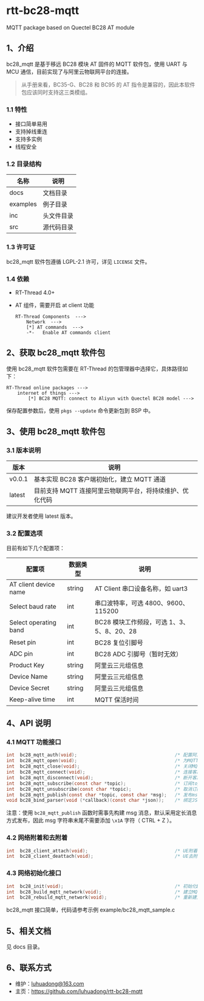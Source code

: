 # rtt-bc28-mqtt
MQTT package based on Quectel BC28 AT module


## 1、介绍

bc28_mqtt 是基于移远 BC28 模块 AT 固件的 MQTT 软件包，使用 UART 与 MCU 通信，目前实现了与阿里云物联网平台的连接。

> 从手册来看，BC35-G、BC28 和 BC95 的 AT 指令是兼容的，因此本软件包应该同时支持这三类模组。



### 1.1 特性

- 接口简单易用
- 支持掉线重连
- 支持多实例
- 线程安全



### 1.2 目录结构

| 名称     | 说明       |
| -------- | ---------- |
| docs     | 文档目录   |
| examples | 例子目录   |
| inc      | 头文件目录 |
| src      | 源代码目录 |



### 1.3 许可证

bc28_mqtt 软件包遵循 LGPL-2.1 许可，详见 `LICENSE` 文件。



### 1.4 依赖

- RT-Thread 4.0+

- AT 组件，需要开启 at client 功能

    ```
    RT-Thread Components  --->
        Network  --->
        [*] AT commands  --->
        -*-   Enable AT commands client
    ```



## 2、获取 bc28_mqtt 软件包

使用 bc28_mqtt 软件包需要在 RT-Thread 的包管理器中选择它，具体路径如下：

```
RT-Thread online packages --->
    internet of things --->
        [*] BC28 MQTT: connect to Aliyun with Quectel BC28 model --->
```

保存配置参数后，使用 `pkgs --update` 命令更新包到 BSP 中。



## 3、使用 bc28_mqtt 软件包

### 3.1 版本说明

| 版本   | 说明                                                     |
| ------ | -------------------------------------------------------- |
| v0.0.1 | 基本实现 BC28 客户端初始化，建立 MQTT 通道               |
| latest | 目前支持 MQTT 连接阿里云物联网平台，将持续维护、优化代码 |

建议开发者使用 latest 版本。



### 3.2 配置选项

目前有如下几个配置项：

| 配置项                | 数据类型 | 说明                                       |
| --------------------- | -------- | ------------------------------------------ |
| AT client device name | string   | AT Client 串口设备名称，如 uart3           |
| Select baud rate      | int      | 串口波特率，可选 4800、9600、115200        |
| Select operating band | int      | BC28 模块工作频段，可选 1、3、5、8、20、28 |
| Reset pin             | int      | BC28 复位引脚号                            |
| ADC pin               | int      | BC28 ADC 引脚号（暂时无效）                |
| Product Key           | string   | 阿里云三元组信息                           |
| Device Name           | string   | 阿里云三元组信息                           |
| Device Secret         | string   | 阿里云三元组信息                           |
| Keep-alive time       | int      | MQTT 保活时间                              |



## 4、API 说明

### 4.1 MQTT 功能接口

```c
int  bc28_mqtt_auth(void);                                    /* 配置阿里云设备信息 */
int  bc28_mqtt_open(void);                                    /* 为MQTT客户端打开网络 */
int  bc28_mqtt_close(void);                                   /* 关闭MQTT客户端网络 */
int  bc28_mqtt_connect(void);                                 /* 连接客户端到MQTT服务器 */
int  bc28_mqtt_disconnect(void);                              /* 断开客户端与MQTT服务器的连接 */
int  bc28_mqtt_subscribe(const char *topic);                  /* 订阅topic主题 */
int  bc28_mqtt_unsubscribe(const char *topic);                /* 取消订阅topic主题 */
int  bc28_mqtt_publish(const char *topic, const char *msg);   /* 发布msg消息到topic主题 */
void bc28_bind_parser(void (*callback)(const char *json));    /* 绑定JSON解析函数 */
```

注意：使用 `bc28_mqtt_publish` 函数时需事先构建 msg 消息，默认采用定长消息方式发布，因此 msg 字符串末尾不需要添加 `\x1A` 字符（ CTRL + Z ）。



### 4.2 网络附着和去附着

```c
int  bc28_client_attach(void);                                /* UE附着网络 */
int  bc28_client_deattach(void);                              /* UE去附着 */
```



### 4.3 网络初始化接口

```c
int  bc28_init(void);                                         /* 初始化BC28模块 */
int  bc28_build_mqtt_network(void);                           /* 建立MQTT通信网络 */
int  bc28_rebuild_mqtt_network(void);                         /* 重新建立MQTT通信网络 */
```



bc28_mqtt 接口简单，代码请参考示例 example/bc28_mqtt_sample.c



## 5、相关文档

见 docs 目录。



## 6、联系方式

- 维护：luhuadong@163.com
- 主页：<https://github.com/luhuadong/rtt-bc28-mqtt>

